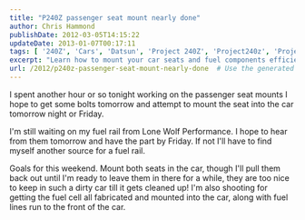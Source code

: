 ```yaml
---
title: "P240Z passenger seat mount nearly done"
author: Chris Hammond
publishDate: 2012-03-05T14:15:22
updateDate: 2013-01-07T00:17:11
tags: [ '240Z', 'Cars', 'Datsun', 'Project 240Z', 'Project240z', 'Project240Zcom' ]
excerpt: "Learn how to mount your car seats and fuel components efficiently this weekend! Set your goals and track your progress for a successful project."
url: /2012/p240z-passenger-seat-mount-nearly-done  # Use the generated URL with year
---
```

<p>I spent another hour or so tonight working on the passenger seat mounts I hope to get some bolts tomorrow and attempt to mount the seat into the car tomorrow night or Friday.</p> <p>I'm still waiting on my fuel rail from Lone Wolf Performance. I&nbsp;hope to hear from them tomorrow and have the part by Friday. If not I'll have to find myself another source for a fuel rail.</p> <p>Goals for this weekend. Mount both seats in the car, though I'll pull them back out until I'm ready to leave them in there for a while, they are too nice to keep in such a dirty car till it gets cleaned up! I'm also shooting for getting the fuel cell all fabricated and mounted into the car, along with fuel lines run to the front of the car.</p>

